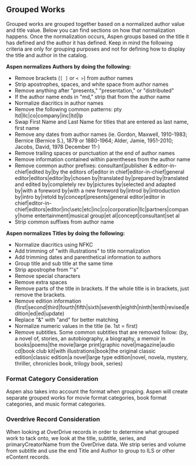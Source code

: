 ## Grouped Works

Grouped works are grouped together based on a normalized author value and title value. Below you can find sections on how that normalization happens. Once the normalization occurs, Aspen groups based on the title it has defined and the author it has defined. Keep in mind the following criteria are only for grouping purposes and not for defining how to display the title and author in the catalog. 

**Aspen normalizes Authors by doing the following:**

- Remove brackets (`[ ]` or `< >`) from author names
- Strip apostrophes, spaces, and white space from author names
- Remove anything after "presents," "presentation," or "distributed"
- If the author name ends in "md," strip that from the author name	
- Normalize diacritics in author names
- Remove the following common patterns: pty ltd|llc|co|company|inc|ltd|lp
- Swap First Name and Last Name for titles that are entered as last name, first name
- Remove any dates from author names (ie. Gordon, Maxwell, 1910-1983; Bernice (Bernice S.), 1879 or 1880-1964; Alder, Jamie, 1951-2010; Jacobs, David, 1978 December 11-)
- Remove trailing spaces or punctuation at the end of author names
- Remove information contained within parentheses from the author name
- Remove common author prefixes: consultant|publisher & editor-in-chief|edited by|by the editors of|editor in chief|editor-in-chief|general editor|editors|editor|by|chosen by|translated by|prepared by|translated and edited by|completely rev by|pictures by|selected and adapted by|with a foreword by|with a new foreword by|introd by|introduction by|intro by|retold by|concept|presents|general editor|editor in chief|editor-in-chief|editors|editor|inc\\setc|etc|inc|co|corporation|llc|partners|company|home entertainment|musical group|et al|concept|consultant|set al
- Strip common suffixes from author name


**Aspen normalizes Titles by doing the following:**

- Normalize diacritics using NFKC
- Add trimming of "with illustrations" to title normalization
- Add trimming dates and parenthetical information to authors
- Group title and sub title at the same time
- Strip apostrophe from "'s"
- Remove special characters 
- Remove extra spaces
- Remove parts of the title in brackets. If the whole title is in brackets, just remove the brackets. 
- Remove edition information (first|second|third|fourth|fifth|sixth|seventh|eighth|ninth|tenth|revised|edition|ed|ed|update)
- Replace "&" with "and" for better matching
- Normalize numeric values in the title (ie. 1st = first)
- Remove subtitles. Some common subtitles that are removed follow: (by, a novel of, stories, an autobiography, a biography, a memoir in books|poems|the movie|large print|graphic novel|magazine|audio cd|book club kit|with illustrations|book|the original classic edition|classic edition|a novel|large type edition|novel, novela, mystery, thriller, chronicles book, trilogy book, series)

### Format Category Consideration
Aspen also takes into account the format when grouping. Aspen will create separate grouped works for movie format categories, book format categories, and music format categories. 

### Overdrive Record Consideration
When looking at OverDrive records in order to determine what grouped work to tack onto, we look at the title, subtitle, series, and primaryCreatorName from the OverDrive data. We strip series and volume from subtitle and use the end Title and Author to group to ILS or other eContent records.
